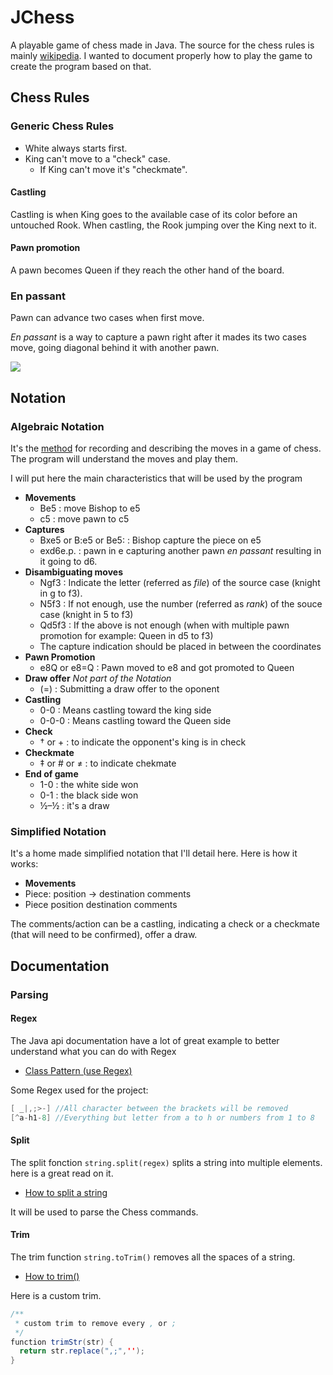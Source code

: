 # JChess 

A playable game of chess made in Java. The source for the chess rules is mainly [wikipedia](https://en.wikipedia.org/wiki/Chess).
I wanted to document properly how to play the game to create the program based on that.

## Chess Rules

### Generic Chess Rules

- White always starts first.
- King can't move to a "check" case.
	- If King can't move it's "checkmate". 

#### Castling


Castling is when King goes to the available case of its color before an untouched Rook. When castling, the Rook jumping over the King next to it.

#### Pawn promotion

A pawn becomes Queen if they reach the other hand of the board.

### En passant
Pawn can advance two cases when first move.

*En passant* is a way to capture a pawn right after it mades its two cases move, going diagonal behind it with another pawn.

![](https://upload.wikimedia.org/wikipedia/commons/0/09/Ajedrez_animaci%C3%B3n_en_passant.gif)

## Notation
### Algebraic Notation
It's the [method](https://en.wikipedia.org/wiki/Algebraic_notation_(chess)) for recording and describing the moves in a game of chess.
The program will understand the moves and play them.

I will put here the main characteristics that will be used by the program

- **Movements**
	- Be5 : move Bishop to e5
	- c5 : move pawn to c5
- **Captures**
	- Bxe5 or B:e5 or Be5: : Bishop capture the piece on e5
	- exd6e.p. : pawn in e capturing another pawn *en passant* resulting in it going to d6.
- **Disambiguating moves**
	- Ngf3 : Indicate the letter (referred as *file*) of the source case (knight in g to f3).
	- N5f3 : If not enough, use the number (referred as *rank*) of the souce case (knight in 5 to f3)
	- Qd5f3 : If the above is not enough (when with multiple pawn promotion for example: Queen in d5 to f3)
	- The capture indication should be placed in between the coordinates
- **Pawn Promotion**
	- e8Q or e8=Q : Pawn moved to e8 and got promoted to Queen 
- **Draw offer** *Not part of the Notation*
	- (=) : Submitting a draw offer to the oponent 
- **Castling**
	- 0-0 : Means castling toward the king side
	- 0-0-0 : Means castling toward the Queen side
- **Check**
	- † or + : to indicate the opponent's king is in check
- **Checkmate**
	- ‡ or # or ≠ : to indicate chekmate
- **End of game**
	- 1-0 : the white side won
	- 0-1 : the black side won
	- ½–½ : it's a draw

### Simplified Notation
It's a home made simplified notation that I'll detail here. Here is how it works:

- **Movements**
- Piece: position -> destination comments 
- Piece position destination comments

The comments/action can be a castling, indicating a check or a checkmate (that will need to be confirmed), offer a draw. 


## Documentation

### Parsing

#### Regex
The Java api documentation have a lot of great example to better understand what you can do with Regex

- [Class Pattern (use Regex)](http://docs.oracle.com/javase/8/docs/api/java/util/regex/Pattern.html#sum)

Some Regex used for the project:

```java
[ _|,;>-] //All character between the brackets will be removed
[^a-h1-8] //Everything but letter from a to h or numbers from 1 to 8
```

#### Split

The split fonction `string.split(regex)` splits a string into multiple elements. here is a great read on it.
- [How to split a string](https://www.mkyong.com/java/java-how-to-split-a-string/)

It will be used to parse the Chess commands.

#### Trim
The trim function `string.toTrim()` removes all the spaces of a string.

- [How to trim()](https://www.tutorialspoint.com/java/java_string_trim.htm)

Here is a custom trim.

```java
/**
 * custom trim to remove every , or ;
 */
function trimStr(str) {
  return str.replace(",;",'');
}
```



